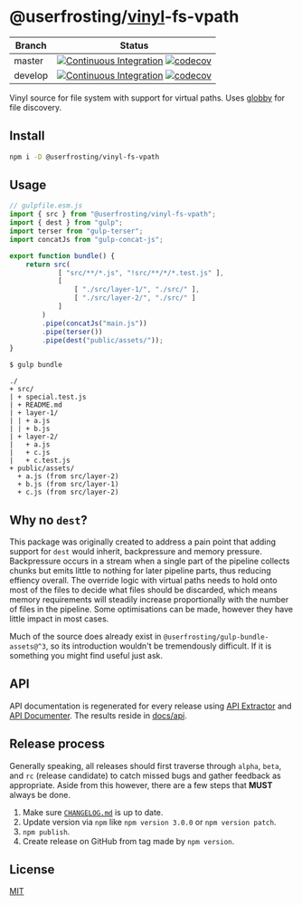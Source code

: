 # @userfrosting/[vinyl](https://github.com/gulpjs/vinyl)-fs-vpath

| Branch | Status |
| ------ | ------ |
| master | [![Continuous Integration](https://github.com/userfrosting/vinyl-fs-vpath/workflows/Continuous%20Integration/badge.svg?branch=master)](https://github.com/userfrosting/vinyl-fs-vpath/actions) [![codecov](https://codecov.io/gh/userfrosting/vinyl-fs-vpath/branch/master/graph/badge.svg)](https://codecov.io/gh/userfrosting/vinyl-fs-vpath/branch/master) |
| develop | [![Continuous Integration](https://github.com/userfrosting/vinyl-fs-vpath/workflows/Continuous%20Integration/badge.svg?branch=develop)](https://github.com/userfrosting/vinyl-fs-vpath/actions) [![codecov](https://codecov.io/gh/userfrosting/vinyl-fs-vpath/branch/develop/graph/badge.svg)](https://codecov.io/gh/userfrosting/vinyl-fs-vpath/branch/develop) |

Vinyl source for file system with support for virtual paths. Uses [globby](https://www.npmjs.com/package/globby) for file discovery.

## Install

```bash
npm i -D @userfrosting/vinyl-fs-vpath
```

## Usage

```js
// gulpfile.esm.js
import { src } from "@userfrosting/vinyl-fs-vpath";
import { dest } from "gulp";
import terser from "gulp-terser";
import concatJs from "gulp-concat-js";

export function bundle() {
    return src(
            [ "src/**/*.js", "!src/**/*/*.test.js" ],
            [
                [ "./src/layer-1/", "./src/" ],
                [ "./src/layer-2/", "./src/" ]
            ]
        )
        .pipe(concatJs("main.js"))
        .pipe(terser())
        .pipe(dest("public/assets/"));
}
```

```bash
$ gulp bundle
```

```
./
+ src/
| + special.test.js
| + README.md
| + layer-1/
| | + a.js
| | + b.js
| + layer-2/
|   + a.js
|   + c.js
|   + c.test.js
+ public/assets/
  + a.js (from src/layer-2)
  + b.js (from src/layer-1)
  + c.js (from src/layer-2)
```

## Why no `dest`?

This package was originally created to address a pain point that adding support for `dest` would inherit, backpressure and memory pressure. Backpressure occurs in a stream when a single part of the pipeline collects chunks but emits little to nothing for later pipeline parts, thus reducing effiency overall. The override logic with virtual paths needs to hold onto most of the files to decide what files should be discarded, which means memory requirements will steadily increase proportionally with the number of files in the pipeline. Some optimisations can be made, however they have little impact in most cases.

Much of the source does already exist in `@userfrosting/gulp-bundle-assets@^3`, so its introduction wouldn't be tremendously difficult. If it is something you might find useful just ask.

## API

API documentation is regenerated for every release using [API Extractor](https://www.npmjs.com/package/@microsoft/api-extractor) and [API Documenter](https://www.npmjs.com/package/@microsoft/api-documenter).
The results reside in [docs/api](./docs/api/index.md).

## Release process

Generally speaking, all releases should first traverse through `alpha`, `beta`, and `rc` (release candidate) to catch missed bugs and gather feedback as appropriate. Aside from this however, there are a few steps that **MUST** always be done.

1. Make sure [`CHANGELOG.md`](./CHANGELOG.md) is up to date.
2. Update version via `npm` like `npm version 3.0.0` or `npm version patch`.
3. `npm publish`.
4. Create release on GitHub from tag made by `npm version`.

## License

[MIT](LICENSE)
